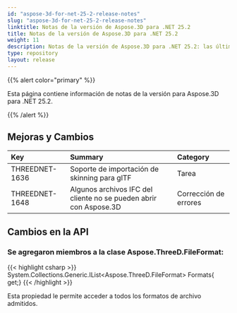 ```yaml
---
id: "aspose-3d-for-net-25-2-release-notes"
slug: "aspose-3d-for-net-25-2-release-notes"
linktitle: Notas de la versión de Aspose.3D para .NET 25.2
title: Notas de la versión de Aspose.3D para .NET 25.2
weight: 11
description: Notas de la versión de Aspose.3D para .NET 25.2: las últimas actualizaciones y correcciones.
type: repository
layout: release
---
```


{{% alert color="primary" %}}

Esta página contiene información de notas de la versión para Aspose.3D para .NET 25.2.

{{% /alert %}}
## **Mejoras y Cambios**
|**Key**|**Summary**|**Category**|
| :- | :- | :- |
| THREEDNET-1636 | Soporte de importación de skinning para glTF | Tarea |
| THREEDNET-1648 | Algunos archivos IFC del cliente no se pueden abrir con Aspose.3D | Corrección de errores |

## Cambios en la API ##

### Se agregaron miembros a la clase **Aspose.ThreeD.FileFormat**:

{{< highlight csharp >}}
        System.Collections.Generic.IList<Aspose.ThreeD.FileFormat> Formats{ get;}
{{< /highlight >}}

Esta propiedad le permite acceder a todos los formatos de archivo admitidos.